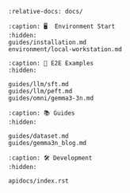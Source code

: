 ```{include} ../README.md
:relative-docs: docs/
```

```{toctree}
:caption: 🖥️  Environment Start
:hidden:
guides/installation.md
environment/local-workstation.md
```
<!--
environment/cluster.md
-->

```{toctree}
:caption: 🚀 E2E Examples
:hidden:

guides/llm/sft.md
guides/llm/peft.md
guides/omni/gemma3-3n.md
```

```{toctree}
:caption: 📚 Guides
:hidden:

guides/dataset.md
guides/gemma3n_blog.md
```

```{toctree}
:caption: 🛠️ Development
:hidden:

apidocs/index.rst
```
